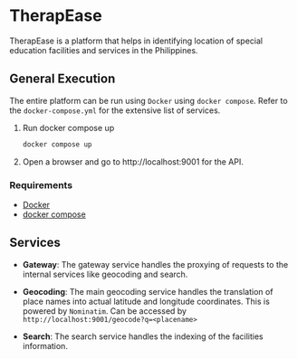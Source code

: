 # TherapEase

TherapEase is a platform that helps in identifying location of special education facilities and services in the Philippines.

## General Execution

The entire platform can be run using `Docker` using `docker compose`. Refer to the `docker-compose.yml` for the extensive list of services.

1. Run docker compose up

   ```bash
   docker compose up
   ```

2. Open a browser and go to http://localhost:9001 for the API.

### Requirements

- [Docker](https://docs.docker.com/desktop/wsl/)
- [docker compose](https://docs.docker.com/compose/install/)

## Services

- **Gateway**: The gateway service handles the proxying of requests to the internal services like geocoding and search.

- **Geocoding**: The main geocoding service handles the translation of place names into actual latitude and longitude coordinates. This is powered by `Nominatim`. Can be accessed by `http://localhost:9001/geocode?q=<placename>`

- **Search**: The search service handles the indexing of the facilities information.
